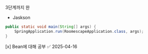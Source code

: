 

3단계까지 완
- Jaskson
```java
public static void main(String[] args) {  
    SpringApplication.run(RoomescapeApplication.class, args);  
}
```


 [x] Bean에 대해 공부 ✅ 2025-04-16
 